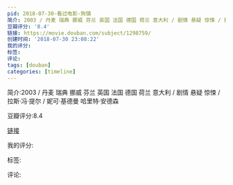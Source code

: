 ```yaml
---
pid: 2018-07-30-看过电影-狗镇
简介: 2003 / 丹麦 瑞典 挪威 芬兰 英国 法国 德国 荷兰 意大利 / 剧情 悬疑 惊悚 / 拉斯·冯·提尔 / 妮可·基德曼 哈里特·安德森
豆瓣评分: '8.4'
链接: https://movie.douban.com/subject/1298759/
创建时间: '2018-07-30 23:08:22'
我的评分:
标签:
评论:
tags: [douban]
categories: [timeline]
---
```

简介:2003 / 丹麦 瑞典 挪威 芬兰 英国 法国 德国 荷兰 意大利 / 剧情 悬疑 惊悚 / 拉斯·冯·提尔 / 妮可·基德曼 哈里特·安德森

豆瓣评分:8.4

[链接](https://movie.douban.com/subject/1298759/)

我的评分:

标签:

评论:

